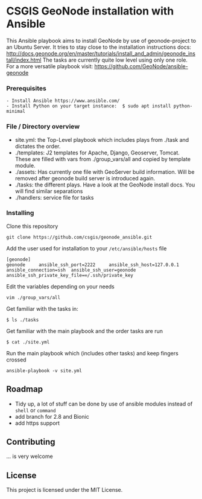 
# CSGIS GeoNode installation with Ansible

This Ansible playbook aims to install GeoNode by use of geonode-project to an Ubuntu Server. 
It tries to stay close to the installation instructions docs: http://docs.geonode.org/en/master/tutorials/install_and_admin/geonode_install/index.html
The tasks are currently quite low level using only one role. For a more versatile playbook visit: 
https://github.com/GeoNode/ansible-geonode

### Prerequisites
```
- Install Ansible https://www.ansible.com/
- Install Python on your target instance:  $ sudo apt install python-minimal
```

### File / Directory overview

- site.yml: the Top-Level playbook which includes plays from ./task and dictates the order.
- ./templates: J2 templates for Apache, Django, Geoserver, Tomcat. These are filled with vars from ./group_vars/all and copied by template module.
- ./assets: Has currently one file with GeoServer build information. Will be removed after geonode build server is introduced again.
- ./tasks: the different plays. Have a look at the GeoNode install docs. You will find similar separations
- ./handlers: service file for tasks


### Installing

Clone this repository

```
git clone https://github.com/csgis/geonode_ansible.git
```

Add the user used for installation to your `/etc/ansible/hosts` file

```
[geonode]
geonode     ansible_ssh_port=2222     ansible_ssh_host=127.0.0.1 ansible_connection=ssh  ansible_ssh_user=geonode ansible_ssh_private_key_file=∞/.ssh/private_key
```

Edit the variables depending on your needs
```
vim ./group_vars/all
```
Get familiar with the tasks in:
```
$ ls ./tasks
```
Get familiar with the main playbook and the order tasks are run
```
$ cat ./site.yml
```
Run the main playbook which (includes other tasks) and keep fingers crossed
```
ansible-playbook -v site.yml
```

## Roadmap
- Tidy up, a lot of stuff can be done by use of ansible modules instead of `shell` or `command`
- add branch for 2.8 and Bionic
- add https support


## Contributing
... is very welcome

## License
This project is licensed under the MIT License.
